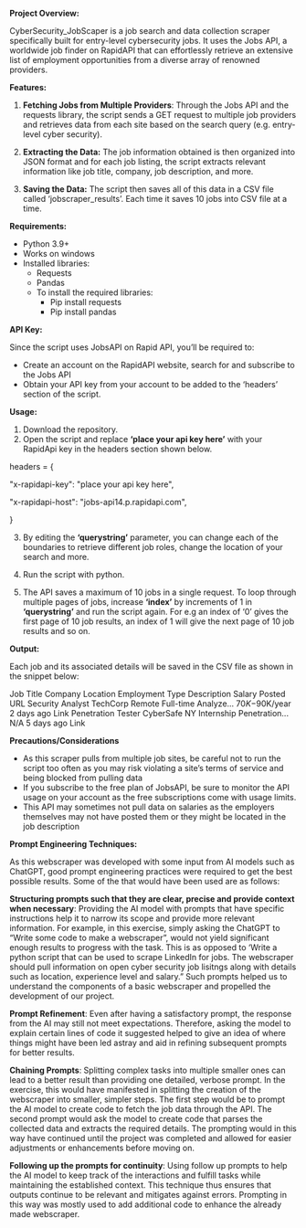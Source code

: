 **Project Overview:**

CyberSecurity_JobScaper is a job search and data collection scraper specifically built for entry-level cybersecurity jobs. It uses the Jobs API, a worldwide job finder on RapidAPI that can effortlessly retrieve an extensive list of employment opportunities from a diverse array of renowned providers.

**Features:**

1. **Fetching Jobs from Multiple Providers**: Through the Jobs API and the requests library, the script sends a GET request to multiple job providers and retrieves data from each site based on the search query (e.g. entry-level cyber security).

2. **Extracting the Data:** The job information obtained is then organized into JSON format and for each job listing, the script extracts relevant information like job title, company, job description, and more.

3. **Saving the Data:** The script then saves all of this data in a CSV file called ‘jobscraper_results’. Each time it saves 10 jobs into CSV file at a time.


**Requirements:**

- Python 3.9+
- Works on windows
- Installed libraries:
  - Requests
  - Pandas
  - To install the required libraries:
    - Pip install requests
    - Pip install pandas

**API Key:**

Since the script uses JobsAPI on Rapid API, you’ll be required to:

- Create an account on the RapidAPI website, search for and subscribe to the Jobs API
- Obtain your API key from your account to be added to the ‘headers’ section of the script.

**Usage:**

1. Download the repository.
2. Open the script and replace **‘place your api key here’** with your RapidApi key in the headers section shown below.

headers = {

   "x-rapidapi-key": "place your api key here",

  "x-rapidapi-host": "jobs-api14.p.rapidapi.com",

}

3. By editing the **‘querystring’** parameter, you can change each of the boundaries to retrieve different job roles, change the location of your search and more.

4. Run the script with python.

5. The API saves a maximum of 10 jobs in a single request. To loop through multiple pages of jobs, increase **‘index’** by increments of 1 in **‘querystring’** and run the script again. For e.g an index of ‘0’ gives the first page of 10 job results, an index of 1 will give the next page of 10 job results and so on.


**Output:**

Each job and its associated details will be saved in the CSV file as shown in the snippet below:

Job Title	        Company	   Location	  Employment Type	 Description	 Salary	   Posted     URL
Security Analyst	TechCorp	 Remote	    Full-time	   Analyze...   $70K-$90K/year 2 days ago	Link
Penetration Tester	CyberSafe	 NY	        Internship	    Penetration...	 N/A	   5 days ago	Link


**Precautions/Considerations**

- As this scraper pulls from multiple job sites, be careful not to run the script too often as you may risk violating a site’s terms of service and being blocked from pulling data
- If you subscribe to the free plan of JobsAPI, be sure to monitor the API usage on your account as the free subscriptions come with usage limits.
- This API may sometimes not pull data on salaries as the employers themselves may not have posted them or they might be located in the job description


**Prompt Engineering Techniques:**

As this webscraper was developed with some input from AI models such as ChatGPT, good prompt engineering practices were required to get the best possible results. Some of the that would have been used are as follows:

**Structuring prompts such that they are clear, precise and provide context when necessary**: Providing the AI model with prompts that have specific instructions help it to narrow its scope and provide more relevant information.  For example, in this exercise, simply asking the ChatGPT to “Write some code to make a webscraper”, would not yield significant enough results to progress with the task. This is as opposed to ‘Write a python script that can be used to scrape LinkedIn for jobs. The webscraper should pull information on open cyber security job lisitngs along with details such as location, experience level and salary.” Such prompts helped us to understand the components of a basic webscraper and propelled the development of our project.

**Prompt Refinement**: Even after having a satisfactory prompt, the response from the AI may still not meet expectations. Therefore, asking the model to explain certain lines of code it suggested helped to give an idea of where things might have been led astray and aid in refining subsequent prompts for better results.

**Chaining Prompts**: Splitting complex tasks into multiple smaller ones can lead to a better result than providing one detailed, verbose prompt. In the exercise, this would have manifested in splitting the creation of the webscraper into smaller, simpler steps. The first step would be to prompt the AI model to create code to fetch the job data through the API. The second prompt would ask the model to create code that parses the collected data and extracts the required details. The prompting would in this way have continued until the project was completed and allowed for easier adjustments or enhancements before moving on.

**Following up the prompts for continuity**: Using follow up prompts to help the AI model to keep track of the interactions and fulfill tasks while maintaining the established context. This technique thus ensures that outputs continue to be relevant and mitigates against errors. Prompting in this way was mostly used to add additional code to enhance the already made webscraper.
